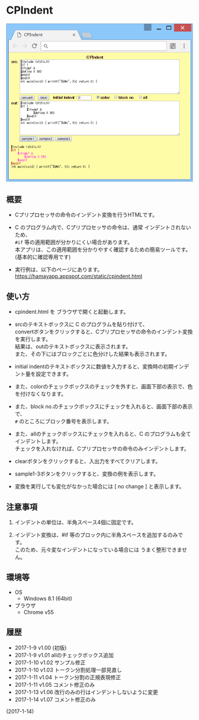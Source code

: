 # CPIndent

![image](image.png)

## 概要
- Cプリプロセッサの命令のインデント変換を行うHTMLです。

- C のプログラム内で、Cプリプロセッサの命令は、通常 インデントされないため、  
  `#if` 等の適用範囲が分かりにくい場合があります。  
  本アプリは、この適用範囲を分かりやすく確認するための簡易ツールです。  
  (基本的に確認専用です)

- 実行例は、以下のページにあります。  
  https://hamayapp.appspot.com/static/cpindent.html


## 使い方
- cpindent.html を ブラウザで開くと起動します。

- srcのテキストボックスに C のプログラムを貼り付けて、  
  convertボタンをクリックすると、Cプリプロセッサの命令のインデント変換を実行します。  
  結果は、outのテキストボックスに表示されます。  
  また、その下にはブロックごとに色分けした結果も表示されます。

- initial indentのテキストボックスに数値を入力すると、変換時の初期インデント量を設定できます。

- また、colorのチェックボックスのチェックを外すと、画面下部の表示で、色を付けなくなります。

- また、block no.のチェックボックスにチェックを入れると、画面下部の表示で、  
  `#` のところにブロック番号を表示します。  

- また、allのチェックボックスにチェックを入れると、C のプログラムも全てインデントします。  
  チェックを入れなければ、Cプリプロセッサの命令のみインデントします。

- clearボタンをクリックすると、入出力をすべてクリアします。

- sample1-3ボタンをクリックすると、変換の例を表示します。

- 変換を実行しても変化がなかった場合には [ no change ] と表示します。


## 注意事項
1. インデントの単位は、半角スペース4個に固定です。

2. インデント変換は、#if 等のブロック内に半角スペースを追加するのみです。  
   このため、元々変なインデントになっている場合には うまく整形できません。


## 環境等
- OS
  - Windows 8.1 (64bit)
- ブラウザ
  - Chrome v55

## 履歴
- 2017-1-9   v1.00 (初版)
- 2017-1-9   v1.01 allのチェックボックス追加
- 2017-1-10  v1.02 サンプル修正
- 2017-1-10  v1.03 トークン分割処理一部見直し
- 2017-1-11  v1.04 トークン分割の正規表現修正
- 2017-1-11  v1.05 コメント修正のみ
- 2017-1-13  v1.06 改行のみの行はインデントしないように変更
- 2017-1-14  v1.07 コメント修正のみ


(2017-1-14)
